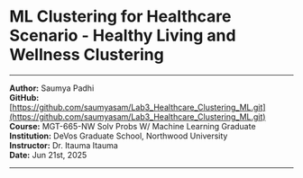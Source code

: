 # ML Clustering for Healthcare Scenario - Healthy Living and Wellness Clustering
---
**Author:** Saumya Padhi  
**GitHub:** [https://github.com/saumyasam/Lab3_Healthcare_Clustering_ML.git](https://github.com/saumyasam/Lab3_Healthcare_Clustering_ML.git)  
**Course:** MGT-665-NW Solv Probs W/ Machine Learning Graduate  
**Institution:** DeVos Graduate School, Northwood University  
**Instructor:** Dr. Itauma Itauma  
**Date:** Jun 21st, 2025

---
